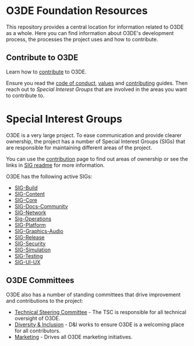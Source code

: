 # O3DE Foundation Resources

This repository provides a central location for information related to O3DE as a whole. Here you can find information about O3DE's development process, the processes the project uses and how to contribute.

## Contribute to O3DE

Learn how to [contribute](/contributors) to O3DE.

Ensure you read the [code of conduct](code-of-conduct.md), [values](values.md) and [contributing](CONTRIBUTING.md) guides. Then reach out to *Special Interest Groups* that are involved in the areas you want to contribute to.

# Special Interest Groups

O3DE is a very large project. To ease communication and provide clearer ownership, the project has a number of Special Interest Groups (SIGs) that are responsible for maintaining different areas of the project.

You can use the [contribution](CONTRIBUTING.md) page to find out areas of ownership or see the links in [SIG readme](/sigs/README.md) for more information.

O3DE has the following active SIGs:
  - [SIG-Build](https://github.com/o3de/sig-build)
  - [SIG-Content](https://github.com/o3de/sig-content)
  - [SIG-Core](https://github.com/o3de/sig-core)
  - [SIG-Docs-Community](https://github.com/o3de/sig-docs-community)
  - [SIG-Network](https://github.com/o3de/sig-network)
  - [Sig-Operations](https://github.com/o3de/sig-operations)
  - [SIG-Platform](https://github.com/o3de/sig-platform)
  - [SIG-Graphics-Audio](https://github.com/o3de/sig-graphics-audio)
  - [SIG-Release](https://github.com/o3de/sig-release)
  - [SIG-Security](https://github.com/o3de/sig-security)
  - [SIG-Simulation](https://github.com/o3de/sig-simulation)
  - [SIG-Testing](https://github.com/o3de/sig-testing)
  - [SIG-UI-UX](https://github.com/o3de/sig-ui-ux)

## O3DE Committees

O3DE also has a number of standing committees that drive improvement and contributions to the project:

  - [Technical Steering Committee](https://github.com/o3de/tsc) - The TSC is responsible for all technical oversight of O3DE.
  - [Diversity & Inclusion](https://github.com/o3de/community/tree/main/committee/committee-d-i) - D&I works to ensure O3DE is a welcoming place for all contributors.
  - [Marketing](https://github.com/o3de/community/tree/main/committee/committee-marketing) - Drives all O3DE marketing initiatives.
